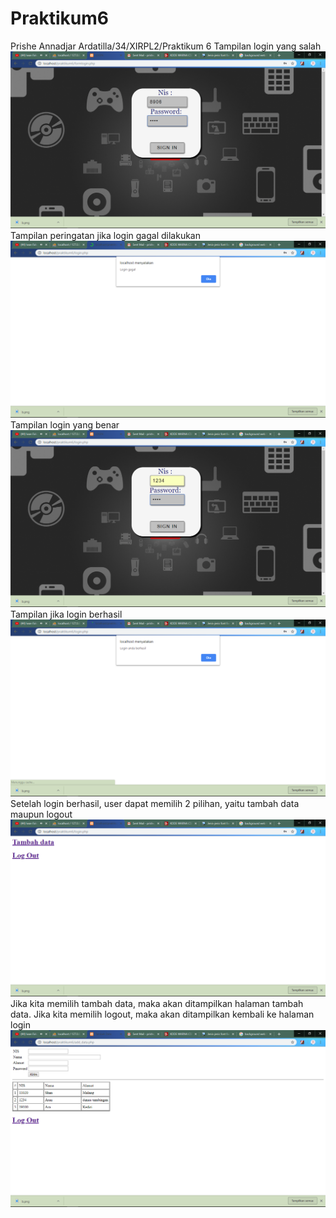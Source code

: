 # Praktikum6
Prishe Annadjar Ardatilla/34/XIRPL2/Praktikum 6
Tampilan login yang salah
![alt text](https://github.com/PrisheAA/Praktikum6/blob/master/login%20salah.png?raw=true)
Tampilan peringatan jika login gagal dilakukan
![alt text](https://github.com/PrisheAA/Praktikum6/blob/master/gagal.png?raw=true)
Tampilan login yang benar
![alt text](https://github.com/PrisheAA/Praktikum6/blob/master/login%20benar.png?raw=true)
Tampilan jika login berhasil
![alt text](https://github.com/PrisheAA/Praktikum6/blob/master/berhasil.png?raw=true)
Setelah login berhasil, user dapat memilih 2 pilihan, yaitu tambah data maupun logout
![alt text](https://github.com/PrisheAA/Praktikum6/blob/master/plihan.png?raw=true)
Jika kita memilih tambah data, maka akan ditampilkan halaman tambah data. Jika kita memilih logout, maka akan ditampilkan kembali ke halaman login
![alt text](https://github.com/PrisheAA/Praktikum6/blob/master/add%20data.png?raw=true)
